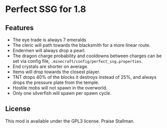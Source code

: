 # Perfect SSG for 1.8

## Features
- The eye trade is always 7 emeralds
- The cleric will path towards the blacksmith for a more linear route.
- Endermen will always drop a pearl.
- The dragon charge probability and cooldowns between charges can be set via config file, `.minecraft/config/perfect_ssg.properties`.
- End crystals are shorter on average.
- Items will drop towards the closest player.
- TNT drops 40% of the blocks it destroys instead of 25%, and always drops the pressure plate from the temple.
- Hostile mobs will not spawn in the overworld.
- Only one silverfish will spawn per spawn cycle.


## License
This mod is available under the GPL3 license. Praise Stallman.
